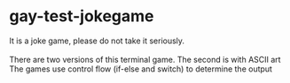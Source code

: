 # gay-test-jokegame

It is a joke game, please do not take it seriously.<br/>
<br/>
There are two versions of this terminal game. The second is with ASCII art<br/>
The games use control flow (if-else and switch) to determine the output
